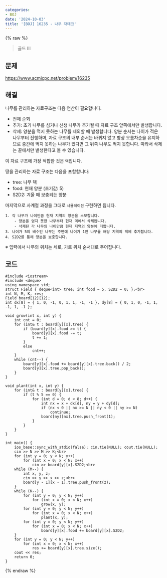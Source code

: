 ```yaml
---
categories:
- BOJ
date: '2024-10-03'
title: '[BOJ] 16235 - 나무 재테크'
---
```


{% raw %}
> 골드 III<br>

## 문제
https://www.acmicpc.net/problem/16235

## 해결
나무를 관리하는 자료구조는 다음 연산이 필요합니다.
- 전체 순회
- 추가: 초기 나무를 심거나 신생 나무가 추가될 때 자료 구조 앞쪽에서만 발생합니다.
- 삭제: 양분을 먹지 못하는 나무를 제외할 때 발생합니다. 양분 순서는 나이가 적은 나무부터 진행하며, 자료 구조의 내부 순서는 바뀌지 않고 항상 오름차순을 유지하므로 중간에 먹지 못하는 나무가 있다면 그 뒤쪽 나무도 먹지 못합니다. 따라서 삭제는 끝에서만 발생한다고 볼 수 있습니다.

이 자료 구조에 가장 적합한 것은 `덱`입니다.

땅을 관리하는 자료 구조는 다음을 포함합니다:
- tree: 나무 덱
- food: 현재 양분 (초기값: 5)
- S2D2: 겨울 때 보충되는 양분

마지막으로 사계절 과정을 그대로 `시뮬레이션` 구현하면 됩니다.
```
1. 각 나무가 나이만큼 현재 지역의 양분을 소모합니다.
	- 양분을 얻지 못한 나무부터 현재 덱에서 삭제됩니다.
	- 삭제된 각 나무의 나이만큼 현재 지역의 양분에 더합니다.
3. 나이가 5의 배수인 나무는 주변에 나이가 1인 나무를 해당 지역의 덱에 추가합니다.
4. S2D2를 통해 양분을 보충합니다.
```

※ 입력에서 나무의 위치는 세로, 가로 위치 순서대로 주어집니다.

## 코드
```
#include <iostream>
#include <deque>
using namespace std;
struct Field { deque<int> tree; int food = 5, S2D2 = 0; };<br>
int N, M, K, res;
Field board[12][12];
int dx[8] = { 1, 0, -1, 0, 1, 1, -1, -1 }, dy[8] = { 0, 1, 0, -1, 1, -1, 1, -1 };

void grow(int x, int y) {
	int cnt = 0;
	for (int& t : board[y][x].tree) {
		if (board[y][x].food >= t) {
			board[y][x].food -= t;
			t += 1;
		}
		else
			cnt++;
	}
	while (cnt--) {
		board[y][x].food += board[y][x].tree.back() / 2;
		board[y][x].tree.pop_back();
	}
}

void plant(int x, int y) {
	for (int& t : board[y][x].tree) {
		if (t % 5 == 0) {
			for (int d = 0; d < 8; d++) {
				int nx = x + dx[d], ny = y + dy[d];
				if (nx < 0 || nx >= N || ny < 0 || ny >= N)
					continue;
				board[ny][nx].tree.push_front(1);
			}
		}
	}
}

int main() {
	ios_base::sync_with_stdio(false); cin.tie(NULL); cout.tie(NULL);
	cin >> N >> M >> K;<br>
	for (int y = 0; y < N; y++)
		for (int x = 0; x < N; x++)
			cin >> board[y][x].S2D2;<br>
	while (M--) {
		int x, y, z;
		cin >> y >> x >> z;<br>
		board[y - 1][x - 1].tree.push_front(z);
	}
	while (K--) {
		for (int y = 0; y < N; y++)
			for (int x = 0; x < N; x++)
				grow(x, y);
		for (int y = 0; y < N; y++)
			for (int x = 0; x < N; x++)
				plant(x, y);
		for (int y = 0; y < N; y++)
			for (int x = 0; x < N; x++)
				board[y][x].food += board[y][x].S2D2;
	}
	for (int y = 0; y < N; y++)
		for (int x = 0; x < N; x++)
			res += board[y][x].tree.size();
	cout << res;
	return 0;
}
```
{% endraw %}